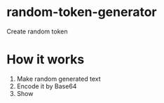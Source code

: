 # random-token-generator
Create random token

# How it works
1. Make random generated text
2. Encode it by Base64
3. Show